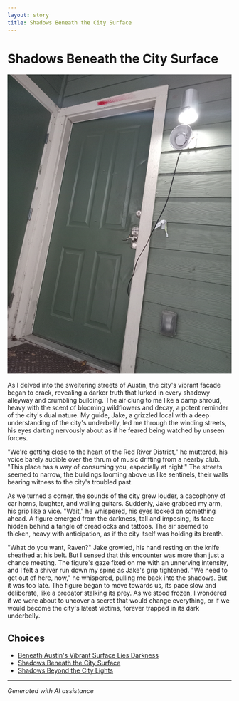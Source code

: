 ```yaml
---
layout: story
title: Shadows Beneath the City Surface
---
```


# Shadows Beneath the City Surface

![Shadows Beneath the City Surface](/input_images/29.jpg)

As I delved into the sweltering streets of Austin, the city's vibrant facade began to crack, revealing a darker truth that lurked in every shadowy alleyway and crumbling building. The air clung to me like a damp shroud, heavy with the scent of blooming wildflowers and decay, a potent reminder of the city's dual nature. My guide, Jake, a grizzled local with a deep understanding of the city's underbelly, led me through the winding streets, his eyes darting nervously about as if he feared being watched by unseen forces.

"We're getting close to the heart of the Red River District," he muttered, his voice barely audible over the thrum of music drifting from a nearby club. "This place has a way of consuming you, especially at night." The streets seemed to narrow, the buildings looming above us like sentinels, their walls bearing witness to the city's troubled past.

As we turned a corner, the sounds of the city grew louder, a cacophony of car horns, laughter, and wailing guitars. Suddenly, Jake grabbed my arm, his grip like a vice. "Wait," he whispered, his eyes locked on something ahead. A figure emerged from the darkness, tall and imposing, its face hidden behind a tangle of dreadlocks and tattoos. The air seemed to thicken, heavy with anticipation, as if the city itself was holding its breath.

"What do you want, Raven?" Jake growled, his hand resting on the knife sheathed at his belt. But I sensed that this encounter was more than just a chance meeting. The figure's gaze fixed on me with an unnerving intensity, and I felt a shiver run down my spine as Jake's grip tightened. "We need to get out of here, now," he whispered, pulling me back into the shadows. But it was too late. The figure began to move towards us, its pace slow and deliberate, like a predator stalking its prey. As we stood frozen, I wondered if we were about to uncover a secret that would change everything, or if we would become the city's latest victims, forever trapped in its dark underbelly.


## Choices

* [Beneath Austin's Vibrant Surface Lies Darkness](/stories/33)
* [Shadows Beneath the City Surface](/stories/1)
* [Shadows Beyond the City Lights](/stories/27)


---
*Generated with AI assistance*
